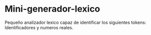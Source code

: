 # Mini-generador-lexico
Pequeño analizador lexico capaz de identificar los siguientes tokens: Identificadores y numeros reales.
